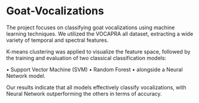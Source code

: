 # Goat-Vocalizations
The project focuses on classifying goat vocalizations using machine learning techniques.
We utilized the VOCAPRA all dataset, extracting a wide variety of temporal and spectral features.

K-means clustering was applied to visualize the feature space, followed by the training and evaluation of two classical classification models:

• Support Vector Machine (SVM)
• Random Forest
• alongside a Neural Network model.

Our results indicate that all models effectively classify vocalizations, with Neural Network outperforming the others
in terms of accuracy.
